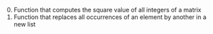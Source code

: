 0. Function that computes the square value of all integers of a matrix
1. Function that replaces all occurrences of an element by another in a new list
